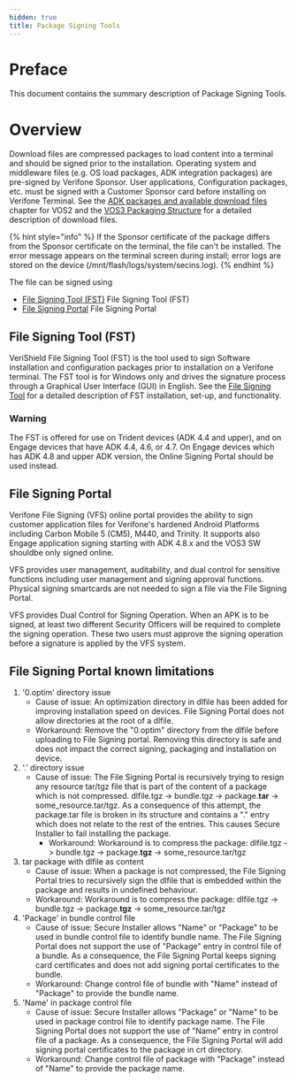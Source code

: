```yaml
---
hidden: true
title: Package Signing Tools
---
```


# Preface <a href="#sec_package_signing_preface" id="sec_package_signing_preface"></a>

This document contains the summary description of Package Signing Tools.

# Overview <a href="#sec_package_signing_overview" id="sec_package_signing_overview"></a>

Download files are compressed packages to load content into a terminal and should be signed prior to the installation. Operating system and middleware files (e.g. OS load packages, ADK integration packages) are pre-signed by Verifone Sponsor. User applications, Configuration packages, etc. must be signed with a Customer Sponsor card before installing on Verifone Terminal. See the <a href="pg_all_packages.md">ADK packages and available download files</a> chapter for VOS2 and the <a href="pg_vos3_architecture.md#vos3_packages_and_installation">VOS3 Packaging Structure</a> for a detailed description of download files.

{% hint style="info" %}
If the Sponsor certificate of the package differs from the Sponsor certificate on the terminal, the file can\'t be installed. The error message appears on the terminal screen during install; error logs are stored on the device (/mnt/flash/logs/system/secins.log).
{% endhint %}

The file can be signed using

- <a href="pg_fst.md">File Signing Tool (FST)</a> File Signing Tool (FST)
- [File Signing Portal](#subsec_package_signing_fsp) File Signing Portal

## File Signing Tool (FST) <a href="#subsec_package_signing_fst" id="subsec_package_signing_fst"></a>

VeriShield File Signing Tool (FST) is the tool used to sign Software installation and configuration packages prior to installation on a Verifone terminal. The FST tool is for Windows only and drives the signature process through a Graphical User Interface (GUI) in English. See the <a href="pg_fst.md">File Signing Tool</a> for a detailed description of FST installation, set-up, and functionality.

### Warning

The FST is offered for use on Trident devices (ADK 4.4 and upper), and on Engage devices that have ADK 4.4, 4.6, or 4.7. On Engage devices which has ADK 4.8 and upper ADK version, the Online Signing Portal should be used instead.

## File Signing Portal <a href="#subsec_package_signing_fsp" id="subsec_package_signing_fsp"></a>

Verifone File Signing (VFS) online portal provides the ability to sign customer application files for Verifone's hardened Android Platforms including Carbon Mobile 5 (CM5), M440, and Trinity. It supports also Engage application signing starting with ADK 4.8.x and the VOS3 SW shouldbe only signed online.

VFS provides user management, auditability, and dual control for sensitive functions including user management and signing approval functions. Physical signing smartcards are not needed to sign a file via the File Signing Portal.

VFS provides Dual Control for Signing Operation. When an APK is to be signed, at least two different Security Officers will be required to complete the signing operation.
These two users must approve the signing operation before a signature is applied by the VFS system.

## File Signing Portal known limitations <a href="#subsec_package_signing_fsp_kl" id="subsec_package_signing_fsp_kl"></a>

1.  \'0.optim\' directory issue
    - Cause of issue: An optimization directory in dlfile has been added for improving installation speed on devices. File Signing Portal does not allow directories at the root of a dlfile.
    - Workaround: Remove the \"0.optim\" directory from the dlfile before uploading to File Signing portal. Removing this directory is safe and does not impact the correct signing, packaging and installation on device.
2.  \'.\' directory issue
    - Cause of issue: The File Signing Portal is recursively trying to resign any resource tar/tgz file that is part of the content of a package which is not compressed. dlfile.tgz -\> bundle.tgz -\> package.**tar** -\> some_resource.tar/tgz. As a consequence of this attempt, the package.tar file is broken in its structure and contains a \".\" entry which does not relate to the rest of the entries. This causes Secure Installer to fail installing the package.
      - Workaround: Workaround is to compress the package: dlfile.tgz -\> bundle.tgz -\> package.**tgz** -\> some_resource.tar/tgz
3.  tar package with dlfile as content
    - Cause of issue: When a package is not compressed, the File Signing Portal tries to recursively sign the dlfile that is embedded within the package and results in undefined behaviour.
    - Workaround: Workaround is to compress the package: dlfile.tgz -\> bundle.tgz -\> package.**tgz** -\> some_resource.tar/tgz
4.  \'Package\' in bundle control file
    - Cause of issue: Secure Installer allows \"Name\" or \"Package\" to be used in bundle control file to identify bundle name. The File Signing Portal does not support the use of \"Package\" entry in control file of a bundle. As a consequence, the File Signing Portal keeps signing card certificates and does not add signing portal certificates to the bundle.
    - Workaround: Change control file of bundle with \"Name\" instead of \"Package\" to provide the bundle name.
5.  \'Name\' in package control file
    - Cause of issue: Secure Installer allows \"Package\" or \"Name\" to be used in package control file to identify package name. The File Signing Portal does not support the use of \"Name\" entry in control file of a package. As a consequence, the File Signing Portal will add signing portal certificates to the package in crt directory.
    - Workaround: Change control file of package with \"Package\" instead of \"Name\" to provide the package name.
